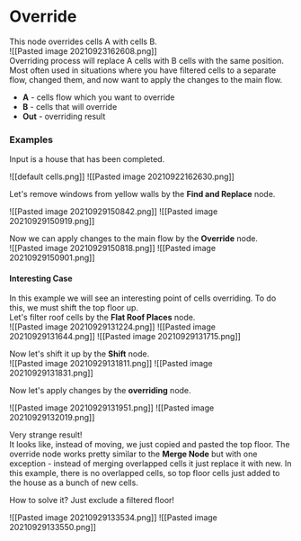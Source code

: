 # **Override**
This node overrides cells A with cells B.  
![[Pasted image 20210923162608.png]]  
Overriding process will replace A cells with B cells with the same position.    
Most often used in situations where you have filtered cells to a separate flow, changed them, and now want to apply the changes to the main flow.

- **A** - cells flow which you want to override
- **B** - cells that will override 
- **Out** - overriding result

### Examples
Input is a house that has been completed.  

![[default cells.png]]
![[Pasted image 20210922162630.png]]

Let's remove windows from yellow walls by the **Find and Replace** node.  

![[Pasted image 20210929150842.png]]
![[Pasted image 20210929150919.png]]














Now we can apply changes to the main flow by the **Override** node.  
![[Pasted image 20210929150818.png]]
![[Pasted image 20210929150901.png]]



#### Interesting Case

In this example we will see an interesting point of cells overriding. To do this, we must shift the top floor up.  
Let's filter roof cells by the **Flat Roof Places** node.  
![[Pasted image 20210929131224.png]]
![[Pasted image 20210929131644.png]]
![[Pasted image 20210929131715.png]]

Now let's shift it up by the **Shift** node.  
![[Pasted image 20210929131811.png]]
![[Pasted image 20210929131831.png]]

Now let's apply changes by the **overriding** node.  

![[Pasted image 20210929131951.png]]
![[Pasted image 20210929132019.png]]

Very strange result!   
It looks like, instead of moving, we just copied and pasted the top floor. The override node works pretty similar to the **Merge Node** but with one exception - instead of merging overlapped cells it just replace it with new. In this example, there is no overlapped cells, so top floor cells just added to the house as a bunch of new cells.  

How to solve it? Just exclude a filtered floor!  

![[Pasted image 20210929133534.png]]
![[Pasted image 20210929133550.png]]
